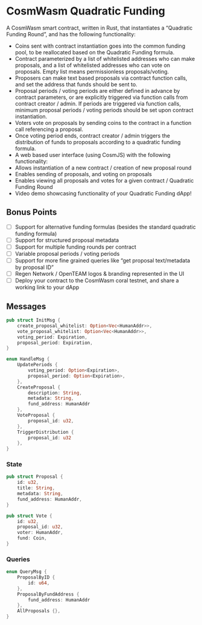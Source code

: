 # CosmWasm Quadratic Funding

A CosmWasm smart contract, written in Rust, that instantiates a “Quadratic Funding Round”, and has the following functionality:

- Coins sent with contract instantiation goes into the common funding pool, to be reallocated based on the Quadratic Funding formula.
- Contract parameterized by a list of whitelisted addresses who can make proposals, and a list of whitelisted addresses who can vote on proposals. Empty list means permissionless proposals/voting.
- Proposers can make text based proposals via contract function calls, and set the address that funds should be sent to.
- Proposal periods / voting periods are either defined in advance by contract parameters, or are explicitly triggered via function calls from contract creator / admin.
    If periods are triggered via function calls, minimum proposal periods / voting periods should be set upon contract instantiation.
- Voters vote on proposals by sending coins to the contract in a function call referencing a proposal.
- Once voting period ends, contract creator / admin triggers the distribution of funds to proposals according to a quadratic funding formula.
- A web based user interface (using CosmJS) with the following functionality:
- Allows instantiation of a new contract / creation of new proposal round
- Enables sending of proposals, and voting on proposals
- Enables viewing all proposals and votes for a given contract / Quadratic Funding Round
- Video demo showcasing functionality of your Quadratic Funding dApp!

## Bonus Points

- [ ] Support for alternative funding formulas (besides the standard quadratic funding formula)
- [ ] Support for structured proposal metadata
- [ ] Support for multiple funding rounds per contract
- [ ] Variable proposal periods / voting periods
- [ ] Support for more fine grained queries like “get proposal text/metadata by proposal ID”
- [ ] Regen Network / OpenTEAM logos & branding represented in the UI
- [ ] Deploy your contract to the CosmWasm coral testnet, and share a working link to your dApp

## Messages

```rust
pub struct InitMsg {
    create_proposal_whitelist: Option<Vec<HumanAddr>>,
    vote_proposal_whitelist: Option<Vec<HumanAddr>>,
    voting_period: Expiration,
    proposal_period: Expiration,
}

enum HandleMsg {
    UpdatePeriods {
        voting_period: Option<Expiration>,
        proposal_period: Option<Expiration>,
    },
    CreateProposal {
        description: String,
        metadata: String,
        fund_address: HumanAddr
    },
    VoteProposal {
        proposal_id: u32,
    },
    TriggerDistribution {
        proposal_id: u32
    },
}
```

### State

```rust
pub struct Proposal {
    id: u32,
    title: String,
    metadata: String,
    fund_address: HumanAddr,
}

pub struct Vote {
    id: u32,
    proposal_id: u32,
    voter: HumanAddr,
    fund: Coin,
}
```

### Queries

```rust
enum QueryMsg {
    ProposalByID {
        id: u64,
    },
    ProposalByFundAddress {
        fund_address: HumanAddr
    },
    AllProposals {},
}
```
